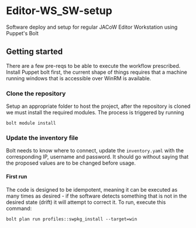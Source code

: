 # Editor-WS_SW-setup
Software deploy and setup for regular JACoW Editor Workstation using Puppet's Bolt

## Getting started

There are a few pre-reqs to be able to execute the workflow prescribed. Install Puppet bolt first, the current shape of things requires that a machine running windows that is accessible over WinRM is available.

### Clone the repository

Setup an appropriate folder to host the project, after the repository is cloned we must install the required modules. The process is triggered by running

```
bolt module install
```

### Update the inventory file

Bolt needs to know where to connect, update the `inventory.yaml` with the corresponding IP, username and password. It should go without saying that the proposed values are to be changed before usage.

#### First run

The code is designed to be idempotent, meaning it can be executed as many times as desired - if the software detects something that is not in the desired state (drift) it will attempt to correct it. To run, execute this command:
```
bolt plan run profiles::swpkg_install --target=win
```
